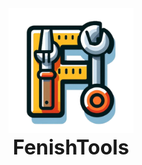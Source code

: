 <div align="center">
    <img src="img/FenishTools.png" width="200">
    <br>
    <Font size="6">
        <b>FenishTools</b>
    </Font>
</div>
